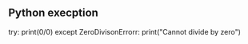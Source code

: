 ## Python execption

try: 
    print(0/0)
except ZeroDivisonErrorr:
    print("Cannot divide by zero")